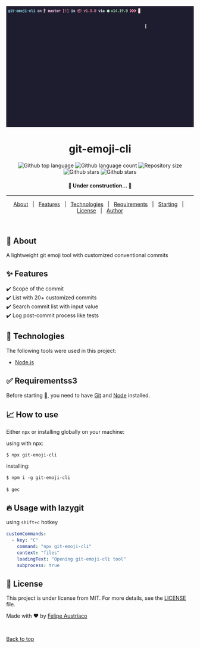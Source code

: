 <div align="center" id="top"> 
  <img src="/src/assets/git-emoji-cli.gif" alt="git-emoji-cli" />

<h1 align="center">git-emoji-cli</h1>

<p align="center">
  <img alt="Github top language" src="https://img.shields.io/github/languages/top/w1redl4in/git-emoji-cli?color=56BEB8">

  <img alt="Github language count" src="https://img.shields.io/github/languages/count/w1redl4in/git-emoji-cli?color=56BEB8">

  <img alt="Repository size" src="https://img.shields.io/github/repo-size/w1redl4in/git-emoji-cli?color=56BEB8">

  <img alt="Github stars" src="https://img.shields.io/github/commit-activity/m/w1redl4in/git-emoji-cli" />
  <img alt="Github stars" src="https://img.shields.io/npm/dw/git-emoji-cli" />
</p>

 <h4 align="center">
	🚧  Under construction...  🚧
</h4>

<hr>

<p align="center">
  <a href="#dart-about">About</a> &#xa0; | &#xa0; 
  <a href="#sparkles-features">Features</a> &#xa0; | &#xa0;
  <a href="#rocket-technologies">Technologies</a> &#xa0; | &#xa0;
  <a href="#white_check_mark-requirements">Requirements</a> &#xa0; | &#xa0;
  <a href="#checkered_flag-starting">Starting</a> &#xa0; | &#xa0;
  <a href="#memo-license">License</a> &#xa0; | &#xa0;
  <a href="https://github.com/w1redl4in" target="_blank">Author</a>
</p>

<br>

<div align="start">

## :dart: About

A lightweight git emoji tool with customized conventional commits

## :sparkles: Features

:heavy_check_mark: Scope of the commit\
:heavy_check_mark: List with 20+ customized commits\
:heavy_check_mark: Search commit list with input value\
:heavy_check_mark: Log post-commit process like tests

## :rocket: Technologies

The following tools were used in this project:

- [Node.js](https://nodejs.org/en/)

## :white_check_mark: Requirementss3

Before starting :checkered_flag:, you need to have [Git](https://git-scm.com) and [Node](https://nodejs.org/en/) installed.

## :chart_with_upwards_trend: How to use

Either `npx` or installing globally on your machine:

using with npx:

```shell
$ npx git-emoji-cli
```

installing:

```shell
$ npm i -g git-emoji-cli

$ gec
```

## :fire: Usage with lazygit

using `shift+c` hotkey

```yaml
customCommands:
  - key: "C"
    command: "npx git-emoji-cli"
    context: "files"
    loadingText: "Opening git-emoji-cli tool"
    subprocess: true
```

## :memo: License

This project is under license from MIT. For more details, see the [LICENSE](LICENSE.md) file.

Made with :heart: by <a href="https://github.com/w1redl4in" target="_blank">Felipe Austríaco</a>

&#xa0;

<a href="#top">Back to top</a>

</div>
